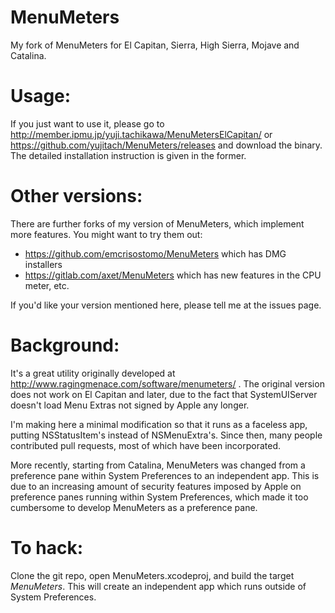 # MenuMeters
My fork of MenuMeters for El Capitan, Sierra, High Sierra, Mojave and Catalina.

# Usage:
If you just want to use it, please go to http://member.ipmu.jp/yuji.tachikawa/MenuMetersElCapitan/ or https://github.com/yujitach/MenuMeters/releases and download the binary. The detailed installation instruction is given in the former.

# Other versions:
There are further forks of my version of MenuMeters, which implement more features. You might want to try them out:

- https://github.com/emcrisostomo/MenuMeters which has DMG installers 
- https://gitlab.com/axet/MenuMeters which has new features in the CPU meter, etc.

If you'd like your version mentioned here, please tell me at the issues page.

# Background:

It's a great utility originally developed at http://www.ragingmenace.com/software/menumeters/ .
The original version does not work on El Capitan and later, due to the fact that SystemUIServer doesn't load Menu Extras not signed by Apple any longer.

I'm making here a minimal modification so that it runs as a faceless app, putting NSStatusItem's instead of NSMenuExtra's.
Since then, many people contributed pull requests, most of which have been incorporated.

More recently, starting from Catalina, MenuMeters was changed from a preference pane within System Preferences to an independent app. This is due to an increasing amount of security features imposed by Apple on preference panes running within System Preferences, which made it too cumbersome to develop MenuMeters as a preference pane.

# To hack:
Clone the git repo, open MenuMeters.xcodeproj, and build the target *MenuMeters*. This will create an independent app which runs outside of System Preferences. 
